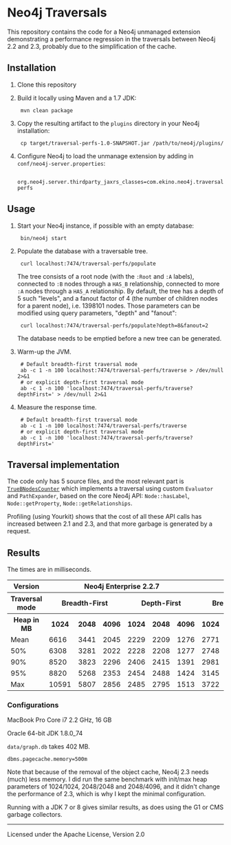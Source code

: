 # Neo4j Traversals

This repository contains the code for a Neo4j unmanaged extension demonstrating a performance regression in the 
traversals between Neo4j 2.2 and 2.3, probably due to the simplification of the cache.

## Installation

1. Clone this repository
1. Build it locally using Maven and a 1.7 JDK:

        mvn clean package
    
1. Copy the resulting artifact to the `plugins` directory in your Neo4j installation:

        cp target/traversal-perfs-1.0-SNAPSHOT.jar /path/to/neo4j/plugins/
        
1. Configure Neo4j to load the unmanage extension by adding in `conf/neo4j-server.properties`:

        org.neo4j.server.thirdparty_jaxrs_classes=com.ekino.neo4j.traversal=/traversal-perfs

## Usage

1. Start your Neo4j instance, if possible with an empty database:

        bin/neo4j start
        
1. Populate the database with a traversable tree.
        
        curl localhost:7474/traversal-perfs/populate
        
    The tree consists of a root node (with the `:Root` and `:A` labels), connected to `:B` nodes through a `HAS_B`
    relationship, connected to more `:A` nodes through a `HAS_A` relationship. By default, the tree has a depth of 5 
    such "levels", and a fanout factor of 4 (the number of children nodes for a parent node), i.e. 1398101 nodes.
    Those parameters can be modified using query parameters, "depth" and "fanout":
     
        curl localhost:7474/traversal-perfs/populate?depth=8&fanout=2
        
     The database needs to be emptied before a new tree can be generated.
        
1. Warm-up the JVM.
        
        # Default breadth-first traversal mode
        ab -c 1 -n 100 localhost:7474/traversal-perfs/traverse > /dev/null 2>&1
        # or explicit depth-first traversal mode
        ab -c 1 -n 100 'localhost:7474/traversal-perfs/traverse?depthFirst=' > /dev/null 2>&1

1. Measure the response time.

        # Default breadth-first traversal mode
        ab -c 1 -n 100 localhost:7474/traversal-perfs/traverse
        # or explicit depth-first traversal mode
        ab -c 1 -n 100 'localhost:7474/traversal-perfs/traverse?depthFirst='

## Traversal implementation

The code only has 5 source files, and the most relevant part is 
[`TrueBNodesCounter`](src/main/java/com/ekino/neo4j/traversal/TrueBNodesCounter.java) which
implements a traversal using custom `Evaluator` and `PathExpander`, based on the core Neo4j API: `Node::hasLabel`,
`Node::getProperty`, `Node::getRelationships`.

Profiling (using Yourkit) shows that the cost of all these API calls has increased between 2.1 and 2.3, and that more
garbage is generated by a request.

## Results

The times are in milliseconds.

<table>
  <tr>
    <th>Version</th>
    <th colspan="6">Neo4j Enterprise 2.2.7</th>
    <th colspan="6">Neo4j Enterprise 2.3.2</th>
  </tr>
  <tr>
    <th>Traversal mode</th>
    <th colspan="3">Breadth-First</th>
    <th colspan="3">Depth-First</th>
    <th colspan="3">Breadth-First</th>
    <th colspan="3">Depth-First</th>
  </tr>
  <tr>
    <th>Heap in MB</th>
    <th>1024</th>
    <th>2048</th>
    <th>4096</th>
    <th>1024</th>
    <th>2048</th>
    <th>4096</th>
    <th>1024</th>
    <th>2048</th>
    <th>4096</th>
    <th>1024</th>
    <th>2048</th>
    <th>4096</th>
  </tr>
  <tr>
    <td>Mean</td>
    <td>6616</td>
    <td>3441</td>
    <td>2045</td>
    <td>2229</td>
    <td>2209</td>
    <td>1276</td>
    <td>2771</td>
    <td>2500</td>
    <td>2465</td>
    <td>1544</td>
    <td>1543</td>
    <td>1540</td>
  </tr>
  <tr>
    <td>50%</td>
    <td>6308</td>
    <td>3281</td>
    <td>2022</td>
    <td>2228</td>
    <td>2208</td>
    <td>1277</td>
    <td>2748</td>
    <td>2487</td>
    <td>2443</td>
    <td>1549</td>
    <td>1517</td>
    <td>1547</td>
  </tr>
  <tr>
    <td>90%</td>
    <td>8520</td>
    <td>3823</td>
    <td>2296</td>
    <td>2406</td>
    <td>2415</td>
    <td>1391</td>
    <td>2981</td>
    <td>2672</td>
    <td>2674</td>
    <td>1679</td>
    <td>1690</td>
    <td>1693</td>
  </tr>
  <tr>
    <td>95%</td>
    <td>8820</td>
    <td>5268</td>
    <td>2353</td>
    <td>2454</td>
    <td>2488</td>
    <td>1424</td>
    <td>3145</td>
    <td>2773</td>
    <td>2709</td>
    <td>1711</td>
    <td>1727</td>
    <td>1716</td>
  </tr>
  <tr>
    <td>Max</td>
    <td>10591</td>
    <td>5807</td>
    <td>2856</td>
    <td>2485</td>
    <td>2795</td>
    <td>1513</td>
    <td>3722</td>
    <td>3321</td>
    <td>2936</td>
    <td>1882</td>
    <td>1771</td>
    <td>1757</td>
  </tr>
</table>

### Configurations

MacBook Pro Core i7 2.2 GHz, 16 GB

Oracle 64-bit JDK 1.8.0_74

`data/graph.db` takes 402 MB.

    dbms.pagecache.memory=500m
    
Note that because of the removal of the object cache, Neo4j 2.3 needs (much) less memory. I did run the same benchmark
with init/max heap parameters of 1024/1024, 2048/2048 and 2048/4096, and it didn't change the performance of 2.3, which
is why I kept the minimal configuration.

Running with a JDK 7 or 8 gives similar results, as does using the G1 or CMS garbage collectors.

------

Licensed under the Apache License, Version 2.0
